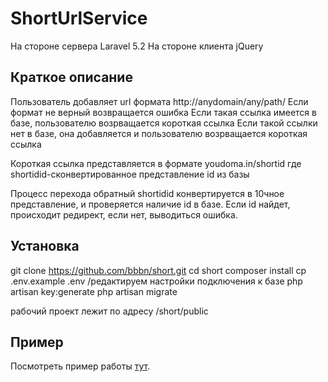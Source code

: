 # ShortUrlService

На стороне сервера Laravel 5.2
На стороне клиента jQuery

## Краткое описание

Пользователь добавляет url формата  http://anydomain/any/path/
Если формат не верный возвращается ошибка
Если такая ссылка имеется в базе, пользователю возрващается короткая ссылка
Если такой ссылки нет в базе, она добавляется и пользователю возрващается короткая ссылка

Короткая ссылка представляется в формате youdoma.in/shortid
где shortidid-сконвертированное представление id из базы

Процесс перехода обратный
shortidid конвертируется в 10чное представление, и проверяется наличие id в базе. Если id найдет, происходит редирект, если нет, выводиться ошибка. 



## Установка

git clone https://github.com/bbbn/short.git
cd short
composer install
cp .env.example .env
/редактируем настройки подключения к базе
php artisan key:generate
php artisan migrate

рабочий проект лежит по адресу /short/public


## Пример

Посмотреть пример работы [тут](http://proremont54.ru).


